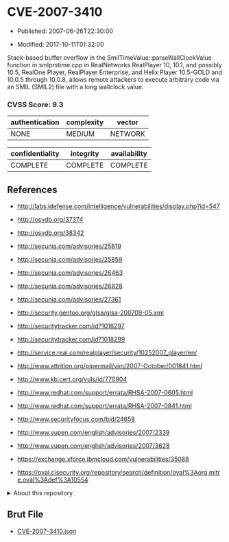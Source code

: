 # CVE-2007-3410

- Published: 2007-06-26T22:30:00

- Modified: 2017-10-11T01:32:00

Stack-based buffer overflow in the SmilTimeValue::parseWallClockValue function in smlprstime.cpp in RealNetworks RealPlayer 10, 10.1, and possibly 10.5, RealOne Player, RealPlayer Enterprise, and Helix Player 10.5-GOLD and 10.0.5 through 10.0.8, allows remote attackers to execute arbitrary code via an SMIL (SMIL2) file with a long wallclock value.

### CVSS Score: **9.3**

| authentication | complexity | vector |
| --- | --- | --- |
| NONE | MEDIUM | NETWORK |

| confidentiality | integrity | availability |
| --- | --- | --- |
| COMPLETE | COMPLETE | COMPLETE |

## References

* http://labs.idefense.com/intelligence/vulnerabilities/display.php?id=547

* http://osvdb.org/37374

* http://osvdb.org/38342

* http://secunia.com/advisories/25819

* http://secunia.com/advisories/25859

* http://secunia.com/advisories/26463

* http://secunia.com/advisories/26828

* http://secunia.com/advisories/27361

* http://security.gentoo.org/glsa/glsa-200709-05.xml

* http://securitytracker.com/id?1018297

* http://securitytracker.com/id?1018299

* http://service.real.com/realplayer/security/10252007_player/en/

* http://www.attrition.org/pipermail/vim/2007-October/001841.html

* http://www.kb.cert.org/vuls/id/770904

* http://www.redhat.com/support/errata/RHSA-2007-0605.html

* http://www.redhat.com/support/errata/RHSA-2007-0841.html

* http://www.securityfocus.com/bid/24658

* http://www.vupen.com/english/advisories/2007/2339

* http://www.vupen.com/english/advisories/2007/3628

* https://exchange.xforce.ibmcloud.com/vulnerabilities/35088

* https://oval.cisecurity.org/repository/search/definition/oval%3Aorg.mitre.oval%3Adef%3A10554

<details>
<summary>About this repository</summary> 

  This repository is part of the project [Live Hack CVE](https://github.com/Live-Hack-CVE). Main website can be found [www.live-hack.org](https://www.live-hack.org) 
  
  Made by [Sn0wAlice](https://github.com/Sn0wAlice) for the people that care about security and need to have a feed of the latest CVEs. Hope you enjoy it, don't forget to star the repo and follow me on [Twitter](https://twitter.com/Sn0wAlice) and [Github](https://github.com/Sn0wAlice). And that is my [personnal website](https://www.alice-snow.me/)

  - [Home Page](https://github.com/Live-Hack-CVE)
  - [Framework](https://github.com/Live-Hack-CVE/cve-framework)
  - [CVE database](https://github.com/Live-Hack-CVE/full_database)
  - [Changelog](https://github.com/Live-Hack-CVE/Changelog)
</details>

## Brut File

* [CVE-2007-3410.json](https://raw.githubusercontent.com/Live-Hack-CVE/full_database/main/cves/2007/CVE-2007-3410.json)

